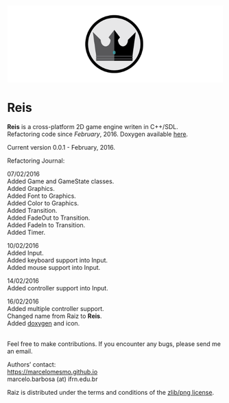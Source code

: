 ![alt tag](Reis/assets/Reis-logo.png)  
# Reis  
  
**Reis** is a cross-platform 2D game engine writen in C++/SDL.  
Refactoring code since *February*, 2016.  Doxygen available [here](http://marcelomesmo.github.io/Reis-doxygen/html/index.html).  

Current version 0.0.1 - February, 2016.  
  
Refactoring Journal:

07/02/2016  
Added Game and GameState classes.  
Added Graphics.  
Added Font to Graphics.  
Added Color to Graphics.  
Added Transition.  
Added FadeOut to Transition.  
Added FadeIn to Transition.  
Added Timer.  
  
10/02/2016  
Added Input.  
Added keyboard support into Input.  
Added mouse support into Input.  
  
14/02/2016  
Added controller support into Input.  
  
16/02/2016  
Added multiple controller support.  
Changed name from Raiz to **Reis**.  
Added [doxygen](http://marcelomesmo.github.io/Reis-doxygen/html/index.html) and icon.  

  
  </br>
Feel free to make contributions.  
If you encounter any bugs, please send me an email.  

Authors’ contact:  
https://marcelomesmo.github.io  
marcelo.barbosa (at) ifrn.edu.br   
  
Raiz is distributed under the terms and conditions of the [zlib/png license](http://zlib.net/zlib_license.html).
